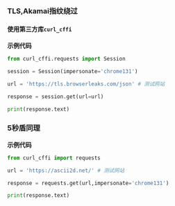 ### TLS,Akamai指纹绕过
#### 使用第三方库`curl_cffi`  
**示例代码**
```python
from curl_cffi.requests import Session

session = Session(impersonate='chrome131')

url = 'https://tls.browserleaks.com/json' # 测试网站

response = session.get(url=url)

print(response.text)
```

### 5秒盾同理
**示例代码**
```python
from curl_cffi import requests

url = 'https://ascii2d.net/' # 测试网站

response = requests.get(url,impersonate='chrome131')

print(response.text)
```